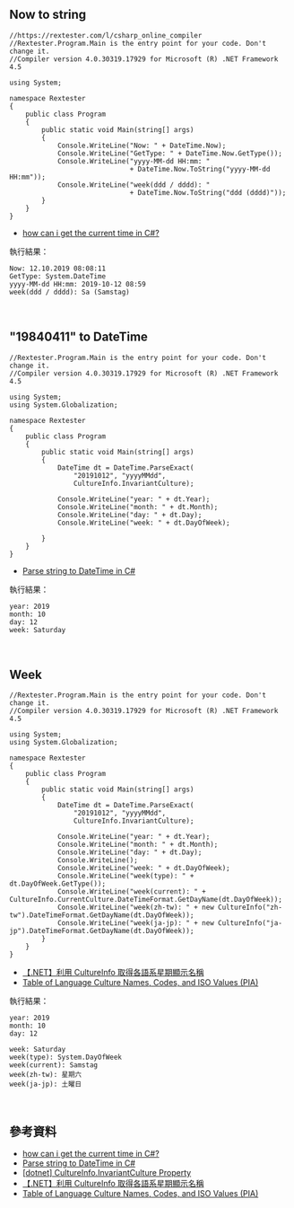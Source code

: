 ## Now to string
```
//https://rextester.com/l/csharp_online_compiler
//Rextester.Program.Main is the entry point for your code. Don't change it.
//Compiler version 4.0.30319.17929 for Microsoft (R) .NET Framework 4.5

using System;

namespace Rextester
{
    public class Program
    {
        public static void Main(string[] args)
        {
            Console.WriteLine("Now: " + DateTime.Now);
            Console.WriteLine("GetType: " + DateTime.Now.GetType());
            Console.WriteLine("yyyy-MM-dd HH:mm: "
                              + DateTime.Now.ToString("yyyy-MM-dd HH:mm"));
            Console.WriteLine("week(ddd / dddd): "
                              + DateTime.Now.ToString("ddd (dddd)"));
        }
    }
}
```
- [how can i get the current time in C#? ](https://stackoverflow.com/questions/10374089/how-can-i-get-the-current-time-in-c)

執行結果：
```
Now: 12.10.2019 08:08:11
GetType: System.DateTime
yyyy-MM-dd HH:mm: 2019-10-12 08:59
week(ddd / dddd): Sa (Samstag)
```

<br>

## "19840411" to DateTime
```
//Rextester.Program.Main is the entry point for your code. Don't change it.
//Compiler version 4.0.30319.17929 for Microsoft (R) .NET Framework 4.5

using System;
using System.Globalization;

namespace Rextester
{
    public class Program
    {
        public static void Main(string[] args)
        {
            DateTime dt = DateTime.ParseExact(
                "20191012", "yyyyMMdd", 
                CultureInfo.InvariantCulture);
            
            Console.WriteLine("year: " + dt.Year);
            Console.WriteLine("month: " + dt.Month);
            Console.WriteLine("day: " + dt.Day);
            Console.WriteLine("week: " + dt.DayOfWeek);
            
        }
    }
}
```
 - [Parse string to DateTime in C#](https://stackoverflow.com/questions/5366285/parse-string-to-datetime-in-c-sharp)

執行結果：
```
year: 2019
month: 10
day: 12
week: Saturday
```

<br>

## Week
```
//Rextester.Program.Main is the entry point for your code. Don't change it.
//Compiler version 4.0.30319.17929 for Microsoft (R) .NET Framework 4.5

using System;
using System.Globalization;

namespace Rextester
{
    public class Program
    {
        public static void Main(string[] args)
        {
            DateTime dt = DateTime.ParseExact(
                "20191012", "yyyyMMdd", 
                CultureInfo.InvariantCulture);
            
            Console.WriteLine("year: " + dt.Year);
            Console.WriteLine("month: " + dt.Month);
            Console.WriteLine("day: " + dt.Day);
            Console.WriteLine();
            Console.WriteLine("week: " + dt.DayOfWeek);
            Console.WriteLine("week(type): " + dt.DayOfWeek.GetType());
            Console.WriteLine("week(current): " + CultureInfo.CurrentCulture.DateTimeFormat.GetDayName(dt.DayOfWeek));
            Console.WriteLine("week(zh-tw): " + new CultureInfo("zh-tw").DateTimeFormat.GetDayName(dt.DayOfWeek));
            Console.WriteLine("week(ja-jp): " + new CultureInfo("ja-jp").DateTimeFormat.GetDayName(dt.DayOfWeek));
        }
    }
}
```
 - [【.NET】利用 CultureInfo 取得各語系星期顯示名稱](https://dotblogs.com.tw/echo/2016/10/16/dotnet_dayofweek_displaybycultureinfo)
 - [Table of Language Culture Names, Codes, and ISO Values (PIA)](https://docs.microsoft.com/en-us/previous-versions/commerce-server/ee796272(v=cs.20)?redirectedfrom=MSDN)

執行結果：
```
year: 2019
month: 10
day: 12

week: Saturday
week(type): System.DayOfWeek
week(current): Samstag
week(zh-tw): 星期六
week(ja-jp): 土曜日
```

<br>

## 參考資料
- [how can i get the current time in C#? ](https://stackoverflow.com/questions/10374089/how-can-i-get-the-current-time-in-c)
- [Parse string to DateTime in C#](https://stackoverflow.com/questions/5366285/parse-string-to-datetime-in-c-sharp)
- [[dotnet] CultureInfo.InvariantCulture Property](https://docs.microsoft.com/zh-tw/dotnet/api/system.globalization.cultureinfo.invariantculture?view=netframework-4.8)
 - [【.NET】利用 CultureInfo 取得各語系星期顯示名稱](https://dotblogs.com.tw/echo/2016/10/16/dotnet_dayofweek_displaybycultureinfo)
 - [Table of Language Culture Names, Codes, and ISO Values (PIA)](https://docs.microsoft.com/en-us/previous-versions/commerce-server/ee796272(v=cs.20)?redirectedfrom=MSDN)
